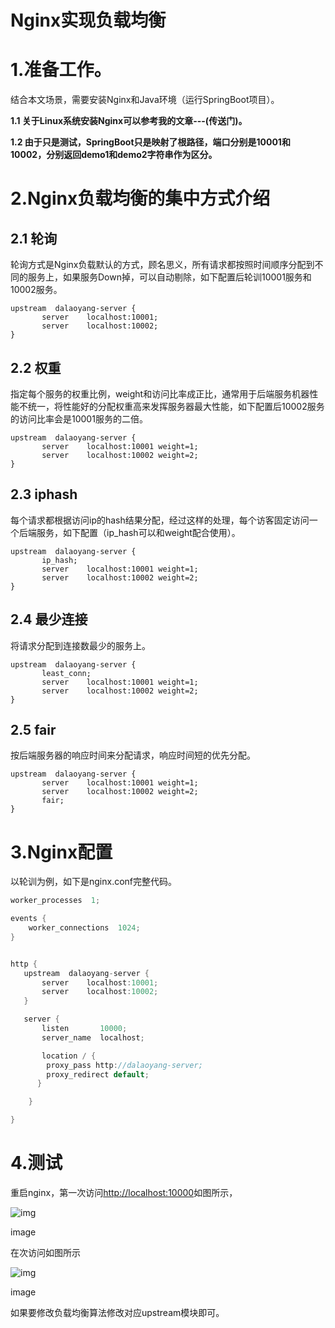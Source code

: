 # Nginx实现负载均衡



# 1.准备工作。

结合本文场景，需要安装Nginx和Java环境（运行SpringBoot项目）。

**1.1 关于Linux系统安装Nginx可以参考我的文章---(传送门)。**

**1.2 由于只是测试，SpringBoot只是映射了根路径，端口分别是10001和10002，分别返回demo1和demo2字符串作为区分。**

# 2.Nginx负载均衡的集中方式介绍

## 2.1 轮询

轮询方式是Nginx负载默认的方式，顾名思义，所有请求都按照时间顺序分配到不同的服务上，如果服务Down掉，可以自动剔除，如下配置后轮训10001服务和10002服务。



```undefined
upstream  dalaoyang-server {
       server    localhost:10001;
       server    localhost:10002;
}
```

## 2.2 权重

指定每个服务的权重比例，weight和访问比率成正比，通常用于后端服务机器性能不统一，将性能好的分配权重高来发挥服务器最大性能，如下配置后10002服务的访问比率会是10001服务的二倍。



```undefined
upstream  dalaoyang-server {
       server    localhost:10001 weight=1;
       server    localhost:10002 weight=2;
}
```

## 2.3 iphash

每个请求都根据访问ip的hash结果分配，经过这样的处理，每个访客固定访问一个后端服务，如下配置（ip_hash可以和weight配合使用）。



```undefined
upstream  dalaoyang-server {
       ip_hash; 
       server    localhost:10001 weight=1;
       server    localhost:10002 weight=2;
}
```

## 2.4 最少连接

将请求分配到连接数最少的服务上。



```undefined
upstream  dalaoyang-server {
       least_conn;
       server    localhost:10001 weight=1;
       server    localhost:10002 weight=2;
}
```

## 2.5 fair

按后端服务器的响应时间来分配请求，响应时间短的优先分配。



```undefined
upstream  dalaoyang-server {
       server    localhost:10001 weight=1;
       server    localhost:10002 weight=2;
       fair;  
}
```

# 3.Nginx配置

以轮训为例，如下是nginx.conf完整代码。



```cpp
worker_processes  1;

events {
    worker_connections  1024;
}


http {
   upstream  dalaoyang-server {
       server    localhost:10001;
       server    localhost:10002;
   }

   server {
       listen       10000;
       server_name  localhost;

       location / {
        proxy_pass http://dalaoyang-server;
        proxy_redirect default;
      }

    }

}
```

# 4.测试

重启nginx，第一次访问[http://localhost:10000](https://links.jianshu.com/go?to=http%3A%2F%2Flocalhost%3A10000)如图所示，



![img](./)

image

在次访问如图所示



![img](./)

image

如果要修改负载均衡算法修改对应upstream模块即可。